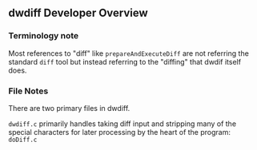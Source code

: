 ## dwdiff Developer Overview

### Terminology note
Most references to "diff" like `prepareAndExecuteDiff` are not referring the standard `diff` tool but instead referring to the "diffing" that dwdif itself does.

### File Notes

There are two primary files in dwdiff.

`dwdiff.c` primarily handles taking diff input and stripping many of the special characters for later processing by the heart of the program: `doDiff.c`


